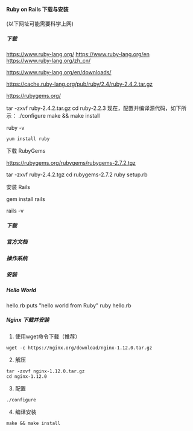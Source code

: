 
#### Ruby on Rails 下载与安装

(以下网址可能需要科学上网)

##### 下载

https://www.ruby-lang.org/
https://www.ruby-lang.org/en
https://www.ruby-lang.org/zh_cn/

https://www.ruby-lang.org/en/downloads/

https://cache.ruby-lang.org/pub/ruby/2.4/ruby-2.4.2.tar.gz

https://rubygems.org/


tar -zxvf ruby-2.4.2.tar.gz
cd ruby-2.2.3
现在，配置并编译源代码，如下所示：
./configure
make && make install

ruby -v

`yum install ruby`


下载 RubyGems

https://rubygems.org/rubygems/rubygems-2.7.2.tgz


tar -zxvf ruby-2.4.2.tgz
cd rubygems-2.7.2
ruby setup.rb


安装 Rails

gem install rails

rails -v

##### 下载

##### 官方文档

##### 操作系统

##### 安装


##### Hello World
hello.rb
puts "hello world from Ruby"
ruby hello.rb




##### Nginx 下载并安装
1. 使用wget命令下载（推荐）
```
wget -c https://nginx.org/download/nginx-1.12.0.tar.gz
```

2. 解压
```
tar -zxvf nginx-1.12.0.tar.gz
cd nginx-1.12.0
```

3. 配置
```
./configure
```

4. 编译安装
```
make && make install
```
